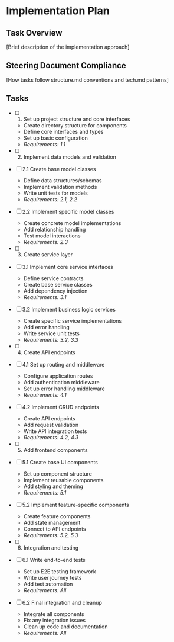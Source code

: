 # Implementation Plan

## Task Overview
[Brief description of the implementation approach]

## Steering Document Compliance
[How tasks follow structure.md conventions and tech.md patterns]

## Tasks

- [ ] 1. Set up project structure and core interfaces
  - Create directory structure for components
  - Define core interfaces and types
  - Set up basic configuration
  - _Requirements: 1.1_

- [ ] 2. Implement data models and validation
- [ ] 2.1 Create base model classes
  - Define data structures/schemas
  - Implement validation methods
  - Write unit tests for models
  - _Requirements: 2.1, 2.2_

- [ ] 2.2 Implement specific model classes
  - Create concrete model implementations
  - Add relationship handling
  - Test model interactions
  - _Requirements: 2.3_

- [ ] 3. Create service layer
- [ ] 3.1 Implement core service interfaces
  - Define service contracts
  - Create base service classes
  - Add dependency injection
  - _Requirements: 3.1_

- [ ] 3.2 Implement business logic services
  - Create specific service implementations
  - Add error handling
  - Write service unit tests
  - _Requirements: 3.2, 3.3_

- [ ] 4. Create API endpoints
- [ ] 4.1 Set up routing and middleware
  - Configure application routes
  - Add authentication middleware
  - Set up error handling middleware
  - _Requirements: 4.1_

- [ ] 4.2 Implement CRUD endpoints
  - Create API endpoints
  - Add request validation
  - Write API integration tests
  - _Requirements: 4.2, 4.3_

- [ ] 5. Add frontend components
- [ ] 5.1 Create base UI components
  - Set up component structure
  - Implement reusable components
  - Add styling and theming
  - _Requirements: 5.1_

- [ ] 5.2 Implement feature-specific components
  - Create feature components
  - Add state management
  - Connect to API endpoints
  - _Requirements: 5.2, 5.3_

- [ ] 6. Integration and testing
- [ ] 6.1 Write end-to-end tests
  - Set up E2E testing framework
  - Write user journey tests
  - Add test automation
  - _Requirements: All_

- [ ] 6.2 Final integration and cleanup
  - Integrate all components
  - Fix any integration issues
  - Clean up code and documentation
  - _Requirements: All_
